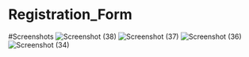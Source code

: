 # Registration_Form
#Screenshots
![Screenshot (38)](https://user-images.githubusercontent.com/95761721/221801407-e722b938-5a84-474a-8d82-7b3ac2e1ab03.png)
![Screenshot (37)](https://user-images.githubusercontent.com/95761721/221801504-e7ae6349-8dae-4d13-b128-f767c7c2d631.png)
![Screenshot (36)](https://user-images.githubusercontent.com/95761721/221801594-f4aaeed3-b218-42b2-8c82-2a748a5e86c4.png)
![Screenshot (34)](https://user-images.githubusercontent.com/95761721/221801619-2936ae70-af42-4e2d-b2c0-0406bc6cf517.png)
